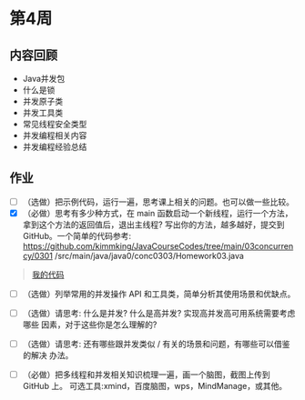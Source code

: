 # 第4周

## 内容回顾
- Java并发包
- 什么是锁
- 并发原子类
- 并发工具类
- 常见线程安全类型
- 并发编程相关内容
- 并发编程经验总结

## 作业
- [ ] （选做）把示例代码，运行一遍，思考课上相关的问题。也可以做一些比较。
- [x] （必做）思考有多少种方式，在 main 函数启动一个新线程，运行一个方法，拿到这个方法的返回值后，退出主线程? 写出你的方法，越多越好，提交到 GitHub。一个简单的代码参考:  https://github.com/kimmking/JavaCourseCodes/tree/main/03concurrency/0301 /src/main/java/java0/conc0303/Homework03.java
> [我的代码](https://github.com/cleverUtd/JavaCource/tree/main/week04/src/main/java/homework)
- [ ] （选做）列举常用的并发操作 API 和工具类，简单分析其使用场景和优缺点。
- [ ] （选做）请思考: 什么是并发? 什么是高并发? 实现高并发高可用系统需要考虑哪些 因素，对于这些你是怎么理解的?
- [ ] （选做）请思考: 还有哪些跟并发类似 / 有关的场景和问题，有哪些可以借鉴的解决 办法。
- [ ] （必做）把多线程和并发相关知识梳理一遍，画一个脑图，截图上传到 GitHub 上。 可选工具:xmind，百度脑图，wps，MindManage，或其他。

